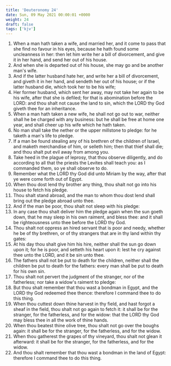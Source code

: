 ```yaml
---
title: 'Deuteronomy 24'
date: Sun, 09 May 2021 00:00:01 +0000
weight: 24
draft: false
tags: ['kjv'] 
---
```


1. When a man hath taken a wife, and married her, and it come to pass that she find no favour in his eyes, because he hath found some uncleanness in her: then let him write her a bill of divorcement, and give it in her hand, and send her out of his house.
2. And when she is departed out of his house, she may go and be another man's wife.
3. And if the latter husband hate her, and write her a bill of divorcement, and giveth it in her hand, and sendeth her out of his house; or if the latter husband die, which took her to be his wife;
4. Her former husband, which sent her away, may not take her again to be his wife, after that she is defiled; for that is abomination before the LORD: and thou shalt not cause the land to sin, which the LORD thy God giveth thee for an inheritance.
5. When a man hath taken a new wife, he shall not go out to war, neither shall he be charged with any business: but he shall be free at home one year, and shall cheer up his wife which he hath taken.
6. No man shall take the nether or the upper millstone to pledge: for he taketh a man's life to pledge.
7. If a man be found stealing any of his brethren of the children of Israel, and maketh merchandise of him, or selleth him; then that thief shall die; and thou shalt put evil away from among you.
8. Take heed in the plague of leprosy, that thou observe diligently, and do according to all that the priests the Levites shall teach you: as I commanded them, so ye shall observe to do.
9. Remember what the LORD thy God did unto Miriam by the way, after that ye were come forth out of Egypt.
10. When thou dost lend thy brother any thing, thou shalt not go into his house to fetch his pledge.
11. Thou shalt stand abroad, and the man to whom thou dost lend shall bring out the pledge abroad unto thee.
12. And if the man be poor, thou shalt not sleep with his pledge:
13. In any case thou shalt deliver him the pledge again when the sun goeth down, that he may sleep in his own raiment, and bless thee: and it shall be righteousness unto thee before the LORD thy God.
14. Thou shalt not oppress an hired servant that is poor and needy, whether he be of thy brethren, or of thy strangers that are in thy land within thy gates:
15. At his day thou shalt give him his hire, neither shall the sun go down upon it; for he is poor, and setteth his heart upon it: lest he cry against thee unto the LORD, and it be sin unto thee.
16. The fathers shall not be put to death for the children, neither shall the children be put to death for the fathers: every man shall be put to death for his own sin.
17. Thou shalt not pervert the judgment of the stranger, nor of the fatherless; nor take a widow's raiment to pledge:
18. But thou shalt remember that thou wast a bondman in Egypt, and the LORD thy God redeemed thee thence: therefore I command thee to do this thing.
19. When thou cuttest down thine harvest in thy field, and hast forgot a sheaf in the field, thou shalt not go again to fetch it: it shall be for the stranger, for the fatherless, and for the widow: that the LORD thy God may bless thee in all the work of thine hands.
20. When thou beatest thine olive tree, thou shalt not go over the boughs again: it shall be for the stranger, for the fatherless, and for the widow.
21. When thou gatherest the grapes of thy vineyard, thou shalt not glean it afterward: it shall be for the stranger, for the fatherless, and for the widow.
22. And thou shalt remember that thou wast a bondman in the land of Egypt: therefore I command thee to do this thing.
